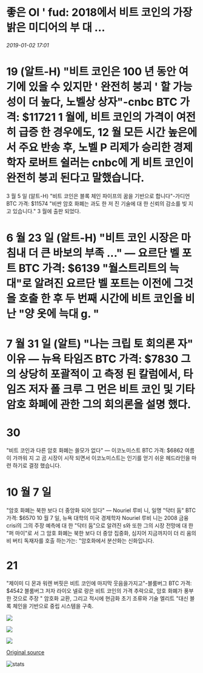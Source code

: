 # 좋은 Ol ' fud: 2018에서 비트 코인의 가장 밝은 미디어의 부 대 ...

###### 2019-01-02 17:01

# 19 (알트-H) "비트 코인은 100 년 동안 여기에 있을 수 있지만 ' 완전히 붕괴 ' 할 가능성이 더 높다, 노벨상 상자"-cnbc BTC 가격: $11721 1 월에, 비트 코인의 가격이 여전히 급증 한 경우에도, 12 월 모든 시간 높은에서 주요 반송 후, 노벨 P 리제가 승리한 경제학자 로버트 쉴러는 cnbc에 게 비트 코인이 완전히 붕괴 된다고 말했습니다.

3 월 5 일 (알트-H) "비트 코인은 블록 체인 파이프의 꿈을 기반으로 합니다"-가디언 BTC 가격: $11574 "비싼 암호 화폐는 과도 한 저 진 기술에 대 한 신뢰의 감소를 빚 지 고 있습니다." 3 월에 출판 되었다.

# 6 월 23 일 (알트-H) "비트 코인 시장은 마침내 더 큰 바보의 부족 ..." — 요르단 벨 포트 BTC 가격: $6139 "월스트리트의 늑대"로 알려진 요르단 벨 포트는 이전에 그것을 호출 한 후 두 번째 시간에 비트 코인을 비난 "양 옷에 늑대 g. "

# 7 월 31 일 (알트) "나는 크립 토 회의론 자" 이유 — 뉴욕 타임즈 BTC 가격: $7830 그의 상당히 포괄적이 고 측정 된 칼럼에서, 타임즈 저자 폴 크루 그 먼은 비트 코인 및 기타 암호 화폐에 관한 그의 회의론을 설명 했다.

# 30

"비트 코인과 다른 암호 화폐는 쓸모가 없다" — 이코노미스트 BTC 가격: $6862 여름이 가까워 지 고 곰 시장이 시작 되면서 이코노미스트는 인기를 얻기 쉬운 헤드라인을 마련 하기로 결정 했습니다.

# 10 월 7 일

"암호 화폐는 북한 보다 더 중앙화 되어 있다" — Nouriel 루비 니, 일명 "닥터 둠" BTC 가격: $6570 10 월 7 일, 뉴욕 대학의 미국 경제학자 Nouriel 루비 니는 2008 금융 crisi의 그의 주장 예측에 대 한 "닥터 둠"으로 알려진 s와 또한 그의 시장 전망에 대 한 "퍼 마이"로 서 그 암호 화폐는 북한 보다 더 중앙 집중화, 심지어 지금까지이 더 리 움의 비 버티 독재자를 호출 하는가는: "암호화에서 분산화는 신화입니다.

# 21

"제이미 디 몬과 워렌 버핏은 비트 코인에 마지막 웃음을가지고"-블룸버그 BTC 가격: $4542 블룸버그 저자 라이오 넬로 랑은 비트 코인의 가격 추락으로, 암호 화폐가 풍부한 것으로 주장 " 암호화 교환, 그리고 적시에 현금화 초기 조류와 기술 엘리트 "대신 블록 체인을 기반으로 중립 시스템을 구축.

![](https://s3.cointelegraph.com/storage/uploads/view/940234b74c65ceb94dc7474e75135c0b.jpg)

![](https://s3.cointelegraph.com/storage/uploads/view/c5367a668e131c99665c786791cf674b.jpg)

![](https://s3.cointelegraph.com/storage/uploads/view/9320fa0dd9eadf16822f83a66e0331b8.jpg)

[Original source](https://cointelegraph.com/news/good-ol-fud-the-brightest-media-burials-of-bitcoin-in-2018)

![stats](https://c.statcounter.com/11760860/0/a89fa40b/1/ "stats")